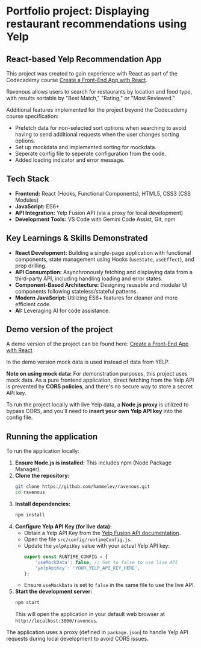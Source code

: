 # Portfolio project: Displaying restaurant recommendations using Yelp

## React-based Yelp Recommendation App

This project was created to gain experience with React as part of the Codecademy course [Create a Front-End App with React](https://www.codecademy.com/learn/paths/build-web-apps-with-react).

Ravenous allows users to search for restaurants by location and food type, with results sortable by "Best Match," "Rating," or "Most Reviewed."


Additional features implemented for the project beyond the Codecademy course specification:
* Prefetch data for non-selected sort optiions when searching to avoid having to send additional requests when the user changes sorting options.
* Set up mockdata and implemented sorting for mockdata.
* Seperate config file to seperate configuration from the code.
* Added loading indicator and error message.

## Tech Stack
*   **Frontend:** React (Hooks, Functional Components), HTML5, CSS3 (CSS Modules)
*   **JavaScript:** ES6+
*   **API Integration:** Yelp Fusion API (via a proxy for local development)
*   **Development Tools:** VS Code with Gemini Code Assist, Git, npm

## Key Learnings & Skills Demonstrated
*   **React Development:** Building a single-page application with functional components, state management using Hooks (`useState`, `useEffect`), and prop drilling.
*   **API Consumption:** Asynchronously fetching and displaying data from a third-party API, including handling loading and error states.
*   **Component-Based Architecture:** Designing reusable and modular UI components following stateless/stateful patterns.
*   **Modern JavaScript:** Utilizing ES6+ features for cleaner and more efficient code.
*   **AI:** Leveraging AI for code assistance.

## Demo version of the project

A demo version of the project can be found here: [Create a Front-End App with React](https://hammelev.github.io/ravenous/)

In the demo version mock data is used instead of data from YELP.

**Note on using mock data:** For demonstration purposes, this project uses mock data. As a pure frontend application, direct fetching from the Yelp API is prevented by **CORS policies**, and there's no secure way to store a secret API key.

To run the project locally with live Yelp data, a **Node.js proxy** is utilized to bypass CORS, and you'll need to **insert your own Yelp API key** into the config file.

## Running the application

To run the application locally:

1.  **Ensure Node.js is installed:** This includes npm (Node Package Manager).
2.  **Clone the repository:**
    ```bash
    git clone https://github.com/hammelev/ravenous.git
    cd ravenous
    ```
3.  **Install dependencies:**
    ```bash
    npm install
    ```
4.  **Configure Yelp API Key (for live data):**
    *   Obtain a Yelp API Key from the [Yelp Fusion API documentation](https://docs.developer.yelp.com/docs/fusion-intro).
    *   Open the file `src/config/runtimeConfig.js`.
    *   Update the `yelpApiKey` value with your actual Yelp API key:
        ```javascript
        export const RUNTIME_CONFIG = {
            'useMockData': false, // Set to false to use live API
            'yelpApiKey': 'YOUR_YELP_API_KEY_HERE',
        };
        ```
    *   Ensure `useMockData` is set to `false` in the same file to use the live API.
5.  **Start the development server:**
    ```bash
    npm start
    ```
    This will open the application in your default web browser at `http://localhost:3000/ravenous`.

The application uses a proxy (defined in `package.json`) to handle Yelp API requests during local development to avoid CORS issues.
